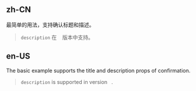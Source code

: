 ## zh-CN

最简单的用法，支持确认标题和描述。

> `description` 在 ` ` 版本中支持。

## en-US

The basic example supports the title and description props of confirmation.

> `description` is supported in version ` `.
